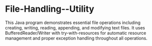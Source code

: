 # File-Handling--Utility
This Java program demonstrates essential file operations including creating, writing, reading, appending, and modifying text files. It uses BufferedReader/Writer with try-with-resources for automatic resource management and proper exception handling throughout all operations.
